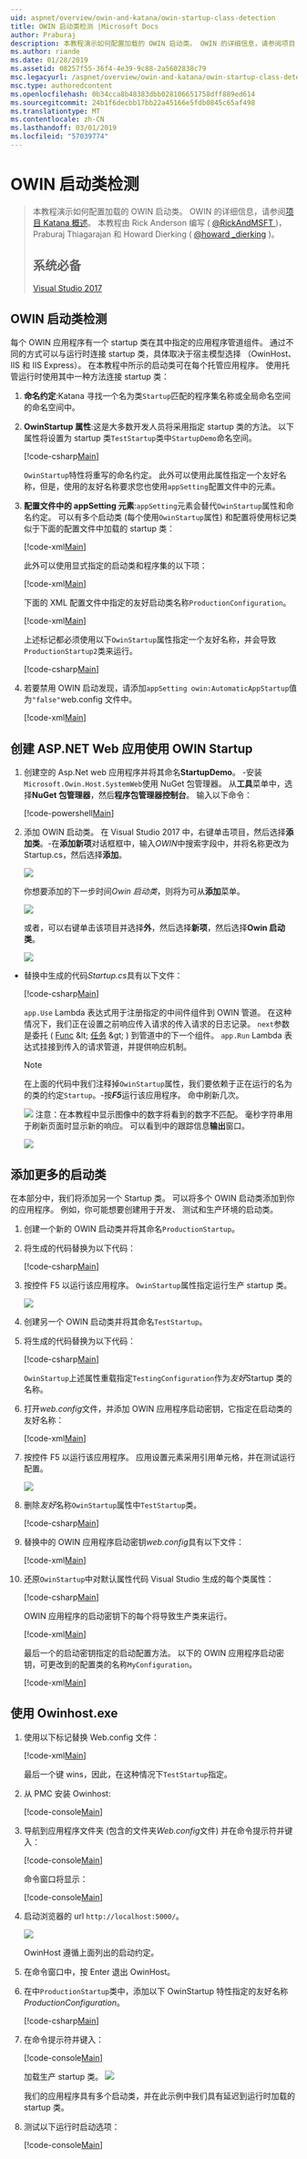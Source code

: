 ```yaml
---
uid: aspnet/overview/owin-and-katana/owin-startup-class-detection
title: OWIN 启动类检测 |Microsoft Docs
author: Praburaj
description: 本教程演示如何配置加载的 OWIN 启动类。 OWIN 的详细信息，请参阅项目 Katana 概述。 本教程是...
ms.author: riande
ms.date: 01/28/2019
ms.assetid: 08257f55-36f4-4e39-9c88-2a5602838c79
msc.legacyurl: /aspnet/overview/owin-and-katana/owin-startup-class-detection
msc.type: authoredcontent
ms.openlocfilehash: 0b34cca8b48383dbb028106651758dff889ed614
ms.sourcegitcommit: 24b1f6decbb17bb22a45166e5fdb0845c65af498
ms.translationtype: MT
ms.contentlocale: zh-CN
ms.lasthandoff: 03/01/2019
ms.locfileid: "57039774"
---
```

<a name="owin-startup-class-detection"></a>OWIN 启动类检测
====================

> 本教程演示如何配置加载的 OWIN 启动类。 OWIN 的详细信息，请参阅[项目 Katana 概述](an-overview-of-project-katana.md)。 本教程由 Rick Anderson 编写 ( [ @RickAndMSFT ](https://twitter.com/#!/RickAndMSFT) )，Praburaj Thiagarajan 和 Howard Dierking ( [ @howard \_dierking](https://twitter.com/howard_dierking) )。
>
> ## <a name="prerequisites"></a>系统必备
>
> [Visual Studio 2017](https://visualstudio.microsoft.com/downloads/)


## <a name="owin-startup-class-detection"></a>OWIN 启动类检测

 每个 OWIN 应用程序有一个 startup 类在其中指定的应用程序管道组件。 通过不同的方式可以与运行时连接 startup 类，具体取决于宿主模型选择 （OwinHost、 IIS 和 IIS Express）。 在本教程中所示的启动类可在每个托管应用程序。 使用托管运行时使用其中一种方法连接 startup 类：

1. **命名约定**:Katana 寻找一个名为类`Startup`匹配的程序集名称或全局命名空间的命名空间中。
2. **OwinStartup 属性**:这是大多数开发人员将采用指定 startup 类的方法。 以下属性将设置为 startup 类`TestStartup`类中`StartupDemo`命名空间。

    [!code-csharp[Main](owin-startup-class-detection/samples/sample1.cs)]

   `OwinStartup`特性将重写的命名约定。 此外可以使用此属性指定一个友好名称，但是，使用的友好名称要求您也使用`appSetting`配置文件中的元素。
3. **配置文件中的 appSetting 元素**:`appSetting`元素会替代`OwinStartup`属性和命名约定。 可以有多个启动类 (每个使用`OwinStartup`属性) 和配置将使用标记类似于下面的配置文件中加载的 startup 类：

    [!code-xml[Main](owin-startup-class-detection/samples/sample2.xml)]

   此外可以使用显式指定的启动类和程序集的以下项：

    [!code-xml[Main](owin-startup-class-detection/samples/sample3.xml)]

   下面的 XML 配置文件中指定的友好启动类名称`ProductionConfiguration`。

    [!code-xml[Main](owin-startup-class-detection/samples/sample4.xml)]

   上述标记都必须使用以下`OwinStartup`属性指定一个友好名称，并会导致`ProductionStartup2`类来运行。

    [!code-csharp[Main](owin-startup-class-detection/samples/sample5.cs?highlight=1,16)]
4. 若要禁用 OWIN 启动发现，请添加`appSetting owin:AutomaticAppStartup`值为`"false"`web.config 文件中。

    [!code-xml[Main](owin-startup-class-detection/samples/sample6.xml)]

## <a name="create-an-aspnet-web-app-using-owin-startup"></a>创建 ASP.NET Web 应用使用 OWIN Startup

1. 创建空的 Asp.Net web 应用程序并将其命名**StartupDemo**。 -安装`Microsoft.Owin.Host.SystemWeb`使用 NuGet 包管理器。 从**工具**菜单中，选择**NuGet 包管理器**，然后**程序包管理器控制台**。 输入以下命令：

    [!code-powershell[Main](owin-startup-class-detection/samples/sample7.ps1)]
2. 添加 OWIN 启动类。 在 Visual Studio 2017 中，右键单击项目，然后选择**添加类**。-在**添加新项**对话框框中，输入*OWIN*中搜索字段中，并将名称更改为 Startup.cs，然后选择**添加**。

     ![](owin-startup-class-detection/_static/image1.png)

   你想要添加的下一步时间*Owin 启动类*，则将为可从**添加**菜单。

     ![](owin-startup-class-detection/_static/image2.png)

   或者，可以右键单击该项目并选择**外**，然后选择**新项**，然后选择**Owin 启动类**。

     ![](owin-startup-class-detection/_static/image3.png)

- 替换中生成的代码*Startup.cs*具有以下文件：

    [!code-csharp[Main](owin-startup-class-detection/samples/sample8.cs?highlight=5,7,15-28,31-34)]

  `app.Use` Lambda 表达式用于注册指定的中间件组件到 OWIN 管道。 在这种情况下，我们正在设置之前响应传入请求的传入请求的日志记录。 `next`参数是委托 ( [Func](https://msdn.microsoft.com/library/bb534960(v=vs.100).aspx) &lt; [任务](https://msdn.microsoft.com/library/dd321424(v=vs.100).aspx) &gt; ) 到管道中的下一个组件。 `app.Run` Lambda 表达式挂接到传入的请求管道，并提供响应机制。
     > [!NOTE]
     > 在上面的代码中我们注释掉`OwinStartup`属性，我们要依赖于正在运行的名为的类的约定`Startup`。-按***F5***运行该应用程序。 命中刷新几次。

    ![](owin-startup-class-detection/_static/image4.png) 注意：在本教程中显示图像中的数字将看到的数字不匹配。 毫秒字符串用于刷新页面时显示新的响应。
  可以看到中的跟踪信息**输出**窗口。

    ![](owin-startup-class-detection/_static/image5.png)

## <a name="add-more-startup-classes"></a>添加更多的启动类

在本部分中，我们将添加另一个 Startup 类。 可以将多个 OWIN 启动类添加到你的应用程序。 例如，你可能想要创建用于开发、 测试和生产环境的启动类。

1. 创建一个新的 OWIN 启动类并将其命名`ProductionStartup`。
2. 将生成的代码替换为以下代码：

    [!code-csharp[Main](owin-startup-class-detection/samples/sample9.cs?highlight=14-18)]
3. 按控件 F5 以运行该应用程序。 `OwinStartup`属性指定运行生产 startup 类。

    ![](owin-startup-class-detection/_static/image6.png)
4. 创建另一个 OWIN 启动类并将其命名`TestStartup`。
5. 将生成的代码替换为以下代码：

    [!code-csharp[Main](owin-startup-class-detection/samples/sample10.cs?highlight=6,14-18)]

   `OwinStartup`上述属性重载指定`TestingConfiguration`作为*友好*Startup 类的名称。
6. 打开*web.config*文件，并添加 OWIN 应用程序启动密钥，它指定在启动类的友好名称：

    [!code-xml[Main](owin-startup-class-detection/samples/sample11.xml?highlight=3-5)]
7. 按控件 F5 以运行该应用程序。 应用设置元素采用引用单元格，并在测试运行配置。

    ![](owin-startup-class-detection/_static/image7.png)
8. 删除*友好*名称`OwinStartup`属性中`TestStartup`类。

    [!code-csharp[Main](owin-startup-class-detection/samples/sample12.cs)]
9. 替换中的 OWIN 应用程序启动密钥*web.config*具有以下文件：

    [!code-xml[Main](owin-startup-class-detection/samples/sample13.xml)]
10. 还原`OwinStartup`中对默认属性代码 Visual Studio 生成的每个类属性：

    [!code-csharp[Main](owin-startup-class-detection/samples/sample14.cs)]

    OWIN 应用程序的启动密钥下的每个将导致生产类来运行。

    [!code-xml[Main](owin-startup-class-detection/samples/sample15.xml)]

    最后一个的启动密钥指定的启动配置方法。 以下的 OWIN 应用程序启动密钥，可更改到的配置类的名称`MyConfiguration`。

    [!code-xml[Main](owin-startup-class-detection/samples/sample16.xml)]

## <a name="using-owinhostexe"></a>使用 Owinhost.exe

1. 使用以下标记替换 Web.config 文件：

    [!code-xml[Main](owin-startup-class-detection/samples/sample17.xml?highlight=3-6)]

   最后一个键 wins，因此，在这种情况下`TestStartup`指定。
2. 从 PMC 安装 Owinhost:

    [!code-console[Main](owin-startup-class-detection/samples/sample18.cmd)]
3. 导航到应用程序文件夹 (包含的文件夹*Web.config*文件) 并在命令提示符并键入：

    [!code-console[Main](owin-startup-class-detection/samples/sample19.cmd)]

   命令窗口将显示：

    [!code-console[Main](owin-startup-class-detection/samples/sample20.cmd)]
4. 启动浏览器的 url `http://localhost:5000/`。

    ![](owin-startup-class-detection/_static/image8.png)

   OwinHost 遵循上面列出的启动约定。
5. 在命令窗口中，按 Enter 退出 OwinHost。
6. 在中`ProductionStartup`类中，添加以下 OwinStartup 特性指定的友好名称*ProductionConfiguration*。

    [!code-csharp[Main](owin-startup-class-detection/samples/sample21.cs)]
7. 在命令提示符并键入：

    [!code-console[Main](owin-startup-class-detection/samples/sample22.cmd)]

   加载生产 startup 类。
    ![](owin-startup-class-detection/_static/image9.png)

   我们的应用程序具有多个启动类，并在此示例中我们具有延迟到运行时加载的 startup 类。
8. 测试以下运行时启动选项：

    [!code-console[Main](owin-startup-class-detection/samples/sample23.cmd)]
